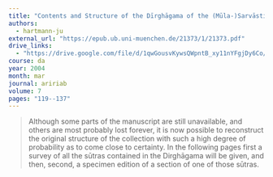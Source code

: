 ```yaml
---
title: "Contents and Structure of the Dīrghāgama of the (Mūla-)Sarvāstivādins"
authors:
  - hartmann-ju
external_url: "https://epub.ub.uni-muenchen.de/21373/1/21373.pdf"
drive_links:
  - "https://drive.google.com/file/d/1qwGousvKywsQWpntB_xy11nYFgjDy6Co/view?usp=drivesdk"
course: da
year: 2004
month: mar
journal: aririab
volume: 7
pages: "119--137"
---
```


> Although some parts of the manuscript are still unavailable, and others are most probably lost forever, it is now possible to reconstruct the original structure of the collection with such a high degree of probability as to come close to certainty. In the following pages first a survey of all the sūtras contained in the Dirghāgama will be given, and then, second, a specimen edition of a section of one of those sūtras.
